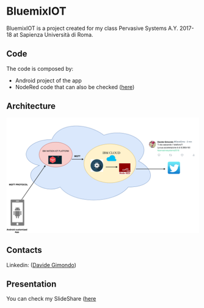 # BluemixIOT

BluemixIOT is a project created for my class Pervasive Systems A.Y. 2017-18 at Sapienza Università di Roma.

## Code
The code is composed by:
+ Android project of the app
+ NodeRed code that can also be checked ([here](https://davegimo.eu-gb.mybluemix.net/red/#flow/3bb8b7a2.ee20f8))


## Architecture
 ![Architecture](https://github.com/davegimo/BluemixIOT/blob/master/bluemix.png "architecture")


## Contacts
Linkedin: ([Davide Gimondo](https://www.linkedin.com/in/davegimo/))


## Presentation
You can check my SlideShare ([here](https://www.slideshare.net/DavideGimondo/ibm-watson-iot)
